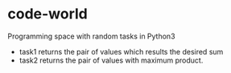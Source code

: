 # code-world
Programming space with random tasks in Python3
* task1 returns the pair of values which results the desired sum
* task2 returns the pair of values with maximum product.

